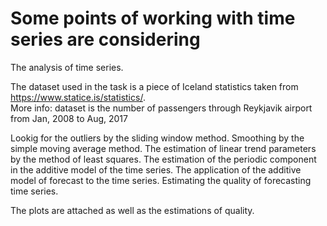 # Some points of working with time series are considering

The analysis of time series. <br />

The dataset used in the task is a piece of Iceland statistics taken from https://www.statice.is/statistics/. <br />
More info: dataset is the number of passengers through Reykjavik airport from Jan, 2008 to Aug, 2017  <br />

Lookig for the outliers by the sliding window method. Smoothing by the simple moving average method. The estimation of linear trend parameters by the method of least squares. The estimation of the periodic component in the additive model of the time series. 
The application of the additive model of forecast to the time series. Estimating the quality of forecasting time series. <br />

The plots are attached as well as the estimations of quality. <br />
